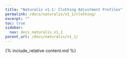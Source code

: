 ```yaml
---
title: "Naturalis v1.1: Clothing Adjustment Profiles"
permalink: /docs/naturalis/v1_1/clothing/
excerpt: ""
toc: true
sidebar:
  nav: docs_naturalis_v1_1
parent_url: /docs/naturalis/v1_1/
---
```


{% include_relative content.md %}
